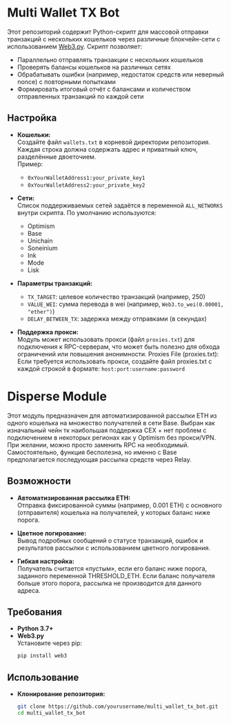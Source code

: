 # Multi Wallet TX Bot

Этот репозиторий содержит Python-скрипт для массовой отправки транзакций с нескольких кошельков через различные блокчейн-сети с использованием [Web3.py](https://github.com/ethereum/web3.py). Скрипт позволяет:

- Параллельно отправлять транзакции с нескольких кошельков  
- Проверять балансы кошельков на различных сетях  
- Обрабатывать ошибки (например, недостаток средств или неверный nonce) с повторными попытками  
- Формировать итоговый отчёт с балансами и количеством отправленных транзакций по каждой сети

## Настройка

- **Кошельки:**  
  Создайте файл `wallets.txt` в корневой директории репозитория. Каждая строка должна содержать адрес и приватный ключ, разделённые двоеточием.  
  Пример:
  - `0xYourWalletAddress1:your_private_key1`
  - `0xYourWalletAddress2:your_private_key2`

- **Сети:**  
  Список поддерживаемых сетей задаётся в переменной `ALL_NETWORKS` внутри скрипта. По умолчанию используются:
  - Optimism
  - Base
  - Unichain
  - Soneinium
  - Ink
  - Mode
  - Lisk

- **Параметры транзакций:**  
  - `TX_TARGET`: целевое количество транзакций (например, 250)  
  - `VALUE_WEI`: сумма перевода в wei (например, `Web3.to_wei(0.00001, "ether")`)  
  - `DELAY_BETWEEN_TX`: задержка между отправками (в секундах)
  
- **Поддержка прокси:**  
  Модуль может использовать прокси (файл `proxies.txt`) для подключения к RPC-серверам, что может быть полезно для обхода ограничений или повышения анонимности.
  Proxies File (proxies.txt):
  Если требуется использовать прокси, создайте файл proxies.txt с каждой строкой в формате:
    `host:port:username:password`

# Disperse Module

Этот модуль предназначен для автоматизированной рассылки ETH из одного кошелька на множество получателей в сети Base. Выбран как изначальный чейн тк наибольшая поддержка CEX + нет проблем с подключением в некоторых регионах как у Optimism без прокси/VPN. При желании, можно просто заменить RPC на необходимый. Самостоятельно, функция бесполезна, но именно с Base предполагается последующая рассылка средств через Relay. 

## Возможности

- **Автоматизированная рассылка ETH:**  
  Отправка фиксированной суммы (например, 0.001 ETH) с основного (отправителя) кошелька на получателей, у которых баланс ниже порога.

- **Цветное логирование:**  
  Вывод подробных сообщений о статусе транзакций, ошибок и результатов рассылки с использованием цветного логирования.
- **Гибкая настройка:**  
  Получатель считается «пустым», если его баланс ниже порога, заданного переменной THRESHOLD_ETH. Если баланс получателя больше этого порога, рассылка не производится для данного адреса.
## Требования

- **Python 3.7+**
- **Web3.py**  
  Установите через pip:
  ```bash
  pip install web3

## Использование

- **Клонирование репозитория:**  
  ```bash
  git clone https://github.com/yourusername/multi_wallet_tx_bot.git
  cd multi_wallet_tx_bot
